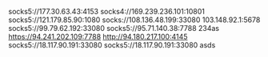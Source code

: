 socks5://177.30.63.43:4153
socks4://169.239.236.101:10801
socks5://121.179.85.90:1080
socks://108.136.48.199:33080
103.148.92.1:5678
socks5://99.79.62.192:33080
socks5://95.71.140.38:7788
234as
https://94.241.202.109:7788
http://94.180.217.100:4145
socks5://18.117.90.191:33080
socks5://18.117.90.191:33080
asds
